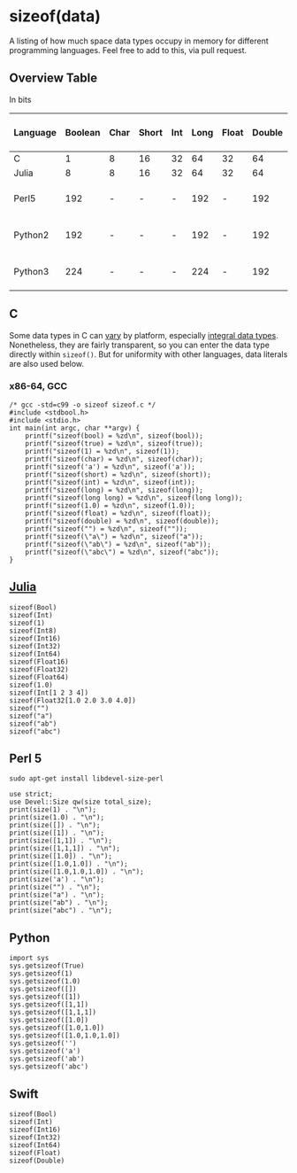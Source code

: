 # sizeof(data)
A listing of how much space data types occupy in memory for different programming languages.
Feel free to add to this, via pull request.

## Overview Table
In bits

| Language | Boolean | Char | Short | Int | Long | Float | Double | Array of Ints | Array of Reals |
| --- | --- | --- | --- | --- | --- | --- | --- | --- | --- |
| C       | 1 | 8 | 16 | 32 | 64 | 32 | 64 | 32*n* | 32*n* |
| Julia   | 8 | 8 | 16 | 32 | 64 | 32 | 64 | 64*n* | 64*n* |
| Perl5   | 192 | - | - | - | 192 | - | 192 | 512 + 64*n* | 512 + 64*n* |
| Python2 | 192 | - | - | - | 192 | - | 192 | 576 + 64*n* | 576 + 64*n* |
| Python3 | 224 | - | - | - | 224 | - | 192 | 512 + 64*n* | 512 + 64*n* |


## C
Some data types in C can [vary](https://en.wikipedia.org/wiki/C_data_types) by platform, especially [integral data types][].
Nonetheless, they are fairly transparent, so you can enter the data type directly within `sizeof()`.  But for uniformity with other languages, data literals are also used below.

### x86-64, GCC
```
/* gcc -std=c99 -o sizeof sizeof.c */
#include <stdbool.h>
#include <stdio.h>
int main(int argc, char **argv) {
    printf("sizeof(bool) = %zd\n", sizeof(bool));
    printf("sizeof(true) = %zd\n", sizeof(true));
    printf("sizeof(1) = %zd\n", sizeof(1));
    printf("sizeof(char) = %zd\n", sizeof(char));
    printf("sizeof('a') = %zd\n", sizeof('a'));
    printf("sizeof(short) = %zd\n", sizeof(short));
    printf("sizeof(int) = %zd\n", sizeof(int));
    printf("sizeof(long) = %zd\n", sizeof(long));
    printf("sizeof(long long) = %zd\n", sizeof(long long));
    printf("sizeof(1.0) = %zd\n", sizeof(1.0));
    printf("sizeof(float) = %zd\n", sizeof(float));
    printf("sizeof(double) = %zd\n", sizeof(double));
    printf("sizeof("") = %zd\n", sizeof(""));
    printf("sizeof(\"a\") = %zd\n", sizeof("a"));
    printf("sizeof(\"ab\") = %zd\n", sizeof("ab"));
    printf("sizeof(\"abc\") = %zd\n", sizeof("abc"));
}
```

## [Julia](https://en.wikibooks.org/wiki/Introducing_Julia/Types)
```
sizeof(Bool)
sizeof(Int)
sizeof(1)
sizeof(Int8)
sizeof(Int16)
sizeof(Int32)
sizeof(Int64)
sizeof(Float16)
sizeof(Float32)
sizeof(Float64)
sizeof(1.0)
sizeof(Int[1 2 3 4])
sizeof(Float32[1.0 2.0 3.0 4.0])
sizeof("")
sizeof("a")
sizeof("ab")
sizeof("abc")
```

## Perl 5

`sudo apt-get install libdevel-size-perl`

```
use strict;
use Devel::Size qw(size total_size);
print(size(1) . "\n");
print(size(1.0) . "\n");
print(size([]) . "\n");
print(size([1]) . "\n");
print(size([1,1]) . "\n");
print(size([1,1,1]) . "\n");
print(size([1.0]) . "\n");
print(size([1.0,1.0]) . "\n");
print(size([1.0,1.0,1.0]) . "\n");
print(size('a') . "\n");
print(size("") . "\n");
print(size("a") . "\n");
print(size("ab") . "\n");
print(size("abc") . "\n");
```

## Python
```
import sys
sys.getsizeof(True)
sys.getsizeof(1)
sys.getsizeof(1.0)
sys.getsizeof([])
sys.getsizeof([1])
sys.getsizeof([1,1])
sys.getsizeof([1,1,1])
sys.getsizeof([1.0])
sys.getsizeof([1.0,1.0])
sys.getsizeof([1.0,1.0,1.0])
sys.getsizeof('')
sys.getsizeof('a')
sys.getsizeof('ab')
sys.getsizeof('abc')
```

## Swift

```
sizeof(Bool)
sizeof(Int)
sizeof(Int16)
sizeof(Int32)
sizeof(Int64)
sizeof(Float)
sizeof(Double)
```


[integral data types]: https://en.wikipedia.org/wiki/Integer_(computer_science)
